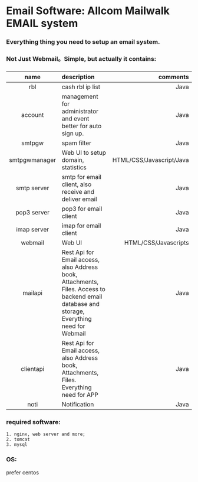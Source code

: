 # Email Software: Allcom Mailwalk EMAIL system
### Everything thing you need to setup an email system.
### Not Just Webmail。Simple, but actually it contains:
###
| name | description |comments|
|:------:|:------|-------:|
| rbl | cash rbl ip list |Java     |
| account |management for administrator and event better for auto sign up.|Java|
| smtpgw | spam filter |Java     |
| smtpgwmanager | Web UI to setup domain, statistics |HTML/CSS/Javascript/Java     |
| smtp server| smtp for email client, also receive and deliver email|Java|
| pop3 server| pop3 for email client|Java|
| imap server| imap for email client|Java|
| webmail | Web UI | HTML/CSS/Javascripts|
| mailapi |Rest Api for Email access, also Address book, Attachments, Files. Access to backend email database and storage, Everything need for Webmail|Java|
| clientapi | Rest Api for Email access, also Address book, Attachments, Files. Everything need for APP|Java|
| noti | Notification | Java|

### required software:
```
1. nginx, web server and more;
2. tomcat
3. mysql
```

### OS: 
prefer centos


